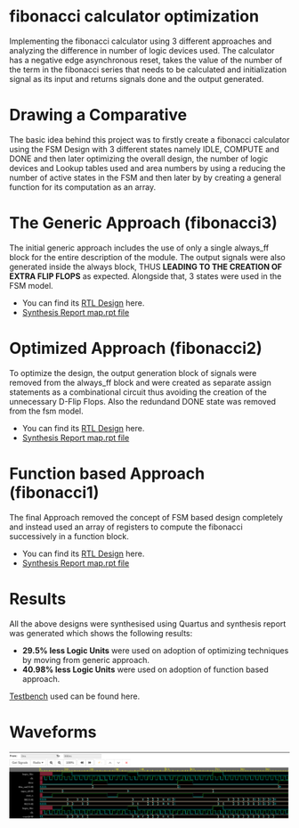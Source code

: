# fibonacci calculator optimization
Implementing the fibonacci calculator using 3 different approaches and analyzing the difference in number of logic devices used. The calculator has a negative edge asynchronous 
reset, takes the value of the number of the term in the fibonacci series that needs to be calculated and initialization signal as its input and returns signals done and the 
output generated.

# Drawing a Comparative
The basic idea behind this project was to firstly create a fibonacci calculator using the FSM Design with 3 different states namely IDLE, COMPUTE and DONE and then later 
optimizing the overall design, the number of logic devices and Lookup tables used and area numbers by using a reducing the number of active states in the FSM and then later 
by by creating a general function for its computation as an array.

# The Generic Approach (fibonacci3)
The initial generic approach includes the use of only a single always_ff block for the entire description of the module. The output signals were also generated inside the 
always block, THUS **LEADING TO THE CREATION OF EXTRA FLIP FLOPS** as expected. Alongside that, 3 states were used in the FSM model.
* You can find its [RTL Design](./fibo3.pdf) here.
* [Synthesis Report map.rpt file](./fibonacci3/output_files/fibonacci.map.rpt)

# Optimized Approach (fibonacci2)
To optimize the design, the output generation block of signals were removed from the always_ff block and were created as separate assign statements as a combinational circuit 
thus avoiding the creation of the unnecessary D-Flip Flops. Also the redundand DONE state was removed from the fsm model.
* You can find its [RTL Design](./fibo2.pdf) here.
* [Synthesis Report map.rpt file](./fibonacci2/output_files/fibonacci2.map.rpt)

# Function based Approach (fibonacci1)
The final Approach removed the concept of FSM based design completely and instead used an array of registers to compute the fibonacci successively in a function block.
* You can find its [RTL Design](./fibo1.pdf) here.
* [Synthesis Report map.rpt file](./fibonacci1/output_files/fibo1.map.rpt)

# Results
All the above designs were synthesised using Quartus and synthesis report was generated which shows the following results:

* **29.5% less Logic Units** were used on adoption of optimizing techniques by moving from generic approach.
* **40.98% less Logic Units** were used on adoption of function based approach.

[Testbench](./fibo_tb.sv) used can be found here.

# Waveforms

![waveform](./wave.png)
